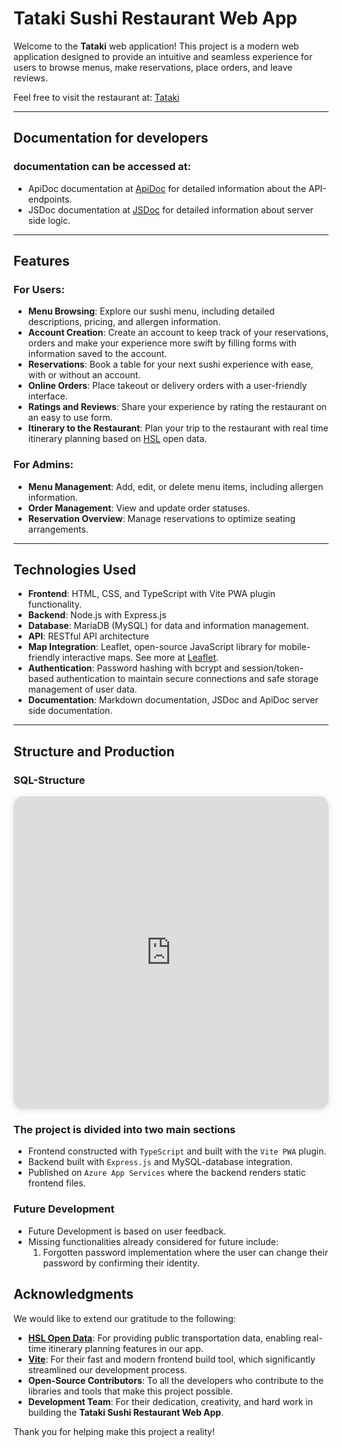 ﻿# Tataki Sushi Restaurant Web App

Welcome to the **Tataki** web application! This project is a modern web application designed to provide an intuitive and seamless experience for users to browse menus, make reservations, place orders, and leave reviews.

Feel free to visit the restaurant at: [Tataki]()

---

## Documentation for developers

### documentation can be accessed at:
- ApiDoc documentation at [ApiDoc]() for detailed information about the API-endpoints.
- JSDoc documentation at [JSDoc]() for detailed information about server side logic.

---

## Features

### For Users:
- **Menu Browsing**: Explore our sushi menu, including detailed descriptions, pricing, and allergen information.
- **Account Creation**: Create an account to keep track of your reservations, orders and make your experience more swift by filling forms with information saved to the account.
- **Reservations**: Book a table for your next sushi experience with ease, with or without an account.
- **Online Orders**: Place takeout or delivery orders with a user-friendly interface.
- **Ratings and Reviews**: Share your experience by rating the restaurant on an easy to use form.
- **Itinerary to the Restaurant**: Plan your trip to the restaurant with real time itinerary planning based on [HSL](https://www.hsl.fi/avoindata) open data.

### For Admins:
- **Menu Management**: Add, edit, or delete menu items, including allergen information.
- **Order Management**: View and update order statuses.
- **Reservation Overview**: Manage reservations to optimize seating arrangements.

---

## Technologies Used
- **Frontend**: HTML, CSS, and TypeScript with Vite PWA plugin functionality.
- **Backend**: Node.js with Express.js
- **Database**: MariaDB (MySQL) for data and information management. 
- **API**: RESTful API architecture
- **Map Integration**: Leaflet, open-source JavaScript library for mobile-friendly interactive maps. See more at [Leaflet](https://leafletjs.com).
- **Authentication**: Password hashing with bcrypt and session/token-based authentication to maintain secure connections and safe storage management of user data.
- **Documentation**: Markdown documentation, JSDoc and ApiDoc server side documentation.

---

## Structure and Production

### SQL-Structure
<iframe width="100%" height="500px" style="box-shadow: 0 2px 8px 0 rgba(63,69,81,0.16); border-radius:15px;" allowtransparency="true" allowfullscreen="true" scrolling="no" title="Embedded DrawSQL IFrame" frameborder="0" src="https://drawsql.app/teams/tataki/diagrams/tataki-sushi/embed"></iframe>

### The project is divided into two main sections
- Frontend constructed with `TypeScript` and built with the `Vite PWA` plugin.
- Backend built with `Express.js` and MySQL-database integration.
- Published on `Azure App Services` where the backend renders static frontend files.


### Future Development
- Future Development is based on user feedback.
- Missing functionalities already considered for future include:
    1. Forgotten password implementation where the user can change their password by confirming their identity.


## Acknowledgments

We would like to extend our gratitude to the following:

- **[HSL Open Data](https://www.hsl.fi/avoindata)**: For providing public transportation data, enabling real-time itinerary planning features in our app.
- **[Vite](https://vite-pwa-org.netlify.app/)**: For their fast and modern frontend build tool, which significantly streamlined our development process.
- **Open-Source Contributors**: To all the developers who contribute to the libraries and tools that make this project possible.
- **Development Team**: For their dedication, creativity, and hard work in building the **Tataki Sushi Restaurant Web App**.

Thank you for helping make this project a reality!
